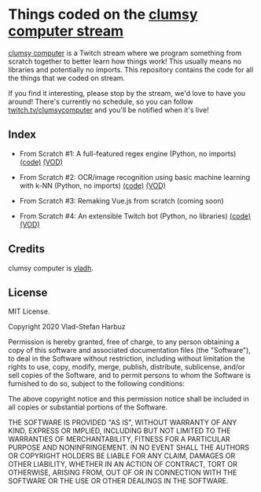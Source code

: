 # Things coded on the [clumsy computer stream](https://twitch.tv/clumsycomputer)

[clumsy computer](https://twitch.tv/clumsycomputer) is a Twitch stream where we program something
from scratch together to better learn how things work! This usually means no libraries
and potentially no imports. This repository contains the code for
all the things that we coded on stream.

If you find it interesting, please stop by the stream, we'd love to have you around! There's
currently no schedule, so you can follow [twitch.tv/clumsycomputer](https://twitch.tv/clumsycomputer)
and you'll be notified when it's live!

## Index

* From Scratch #1: A full-featured regex engine (Python, no imports)
[(code)](https://github.com/vladh/clumsycomputer/tree/master/from-scratch-1-regex)
[(VOD)](https://www.youtube.com/watch?v=fgp0tKWYQWY)

* From Scratch #2: OCR/image recognition using basic machine learning with k-NN (Python, no imports)
[(code)](https://github.com/vladh/clumsycomputer/tree/master/from-scratch-2-ocr)
[(VOD)](https://www.youtube.com/watch?v=vzabeKdW9tE)

* From Scratch #3: Remaking Vue.js from scratch (coming soon)

* From Scratch #4: An extensible Twitch bot (Python, no libraries)
[(code)](https://github.com/vladh/clumsycomputer/tree/master/from-scratch-4-twitch-bot)
[(VOD)](https://youtu.be/hmWN41GMVWw)

## Credits

clumsy computer is [vladh](https://vladh.net).

## License

MIT License.

Copyright 2020 Vlad-Stefan Harbuz

Permission is hereby granted, free of charge, to any person obtaining a copy of
this software and associated documentation files (the "Software"), to deal in
the Software without restriction, including without limitation the rights to
use, copy, modify, merge, publish, distribute, sublicense, and/or sell copies
of the Software, and to permit persons to whom the Software is furnished to do
so, subject to the following conditions:

The above copyright notice and this permission notice shall be included in all
copies or substantial portions of the Software.

THE SOFTWARE IS PROVIDED "AS IS", WITHOUT WARRANTY OF ANY KIND, EXPRESS OR
IMPLIED, INCLUDING BUT NOT LIMITED TO THE WARRANTIES OF MERCHANTABILITY,
FITNESS FOR A PARTICULAR PURPOSE AND NONINFRINGEMENT. IN NO EVENT SHALL THE
AUTHORS OR COPYRIGHT HOLDERS BE LIABLE FOR ANY CLAIM, DAMAGES OR OTHER
LIABILITY, WHETHER IN AN ACTION OF CONTRACT, TORT OR OTHERWISE, ARISING FROM,
OUT OF OR IN CONNECTION WITH THE SOFTWARE OR THE USE OR OTHER DEALINGS IN THE
SOFTWARE.
